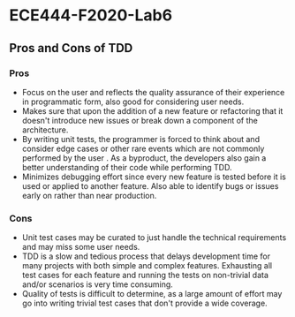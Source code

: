 # ECE444-F2020-Lab6
 
## Pros and Cons of TDD

### Pros
- Focus on the user and reflects the quality assurance of their experience in
 programmatic form, also good for considering user needs.
- Makes sure that upon the addition of a new feature or refactoring
 that it doesn't introduce new issues or break down a component of the
  architecture.
- By writing unit tests, the programmer is forced to think about and consider
 edge cases or other rare events which are not commonly performed by the user
 . As a byproduct, the developers also gain a better understanding of their
  code while performing TDD.
- Minimizes debugging effort since every new feature is tested before it is
 used or applied to another feature. Also able to identify bugs or issues
  early on rather than near production.

### Cons
- Unit test cases may be curated to just handle the technical requirements
 and may miss some user needs. 
- TDD is a slow and tedious process that delays development time for many
 projects with both simple and complex features. Exhausting all test cases for
  each feature and running the tests on non-trivial data and/or scenarios is
   very time consuming.
- Quality of tests is difficult to determine, as a large amount of effort may
 go into writing trivial test cases that don't provide a wide coverage.
